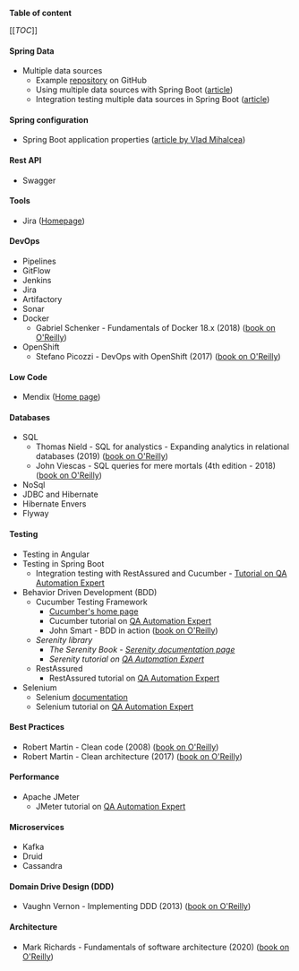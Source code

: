 **Table of content**

[[_TOC_]]

#### Spring Data

* Multiple data sources
  * Example [repository](https://github.com/jahe/spring-boot-multiple-datasources) on GitHub
  * Using multiple data sources with Spring Boot ([article](https://medium.com/@joeclever/using-multiple-datasources-with-spring-boot-and-spring-data-6430b00c02e7))
  * Integration testing multiple data sources in Spring Boot ([article](https://medium.com/@joeclever/integration-testing-multiple-datasources-in-spring-boot-and-spring-data-with-spock-f88e1428ce9f))

#### Spring configuration

* Spring Boot application properties ([article by Vlad Mihalcea](https://vladmihalcea.com/spring-boot-application-properties/?utm_source=Vlad+Mihalcea%27s+Newsletter&utm_campaign=a6a2010cea-EMAIL_CAMPAIGN_2019_01_16_07_29_COPY_01&utm_medium=email&utm_term=0_7a1c643a85-a6a2010cea-219374602))

#### Rest API

* Swagger

#### Tools

* Jira ([Homepage](https://www.atlassian.com/software/jira))

#### DevOps

* Pipelines
* GitFlow
* Jenkins
* Jira
* Artifactory
* Sonar
* Docker
  * Gabriel Schenker - Fundamentals of Docker 18.x (2018) ([book on O'Reilly](https://learning.oreilly.com/library/view/learn-docker/9781788997027/6))
* OpenShift
  * Stefano Picozzi - DevOps with OpenShift (2017) ([book on O'Reilly](https://learning.oreilly.com/library/view/devops-with-openshift/9781491975954/))

#### Low Code

* Mendix ([Home page](https://www.mendix.com/))

#### Databases

* SQL
  * Thomas Nield - SQL for analystics - Expanding analytics in relational databases (2019) ([book on O'Reilly](https://learning.oreilly.com/learning-paths/learning-path-sql/9781492058090/))
  * John Viescas - SQL queries for mere mortals (4th edition - 2018) ([book on O'Reilly](https://learning.oreilly.com/library/view/sql-queries-for/9780134858432/))
* NoSql
* JDBC and Hibernate
* Hibernate Envers
* Flyway

#### Testing

* Testing in Angular
* Testing in Spring Boot
  * Integration testing with RestAssured and Cucumber - [Tutorial on QA Automation Expert](https://qaautomation.expert/2021/02/22/springboot-tutorials/)
* Behavior Driven Development (BDD)
  * Cucumber Testing Framework
    * [Cucumber's home page](https://cucumber.io/)
    * Cucumber tutorial on [QA Automation Expert](https://qaautomation.expert/2020/11/26/cucumber-tutorials/)
    * John Smart - BDD in action ([book on O'Reilly](https://learning.oreilly.com/library/view/bdd-in-action/9781617291654/))
  * *Serenity library* 
    * *The Serenity Book - [Serenity documentation page](https://serenity-bdd.github.io/theserenitybook/latest/index.html)*
    * *Serenity tutorial on [QA Automation Expert](https://qaautomation.expert/2021/02/08/serenity-bdd-tutorials/)*
  * RestAssured
    * RestAssured tutorial on [QA Automation Expert](https://qaautomation.expert/2021/05/22/rest-assured-tutorials/)
* Selenium
  * Selenium [documentation](https://www.selenium.dev/documentation/)
  * Selenium tutorial on [QA Automation Expert](https://qaautomation.expert/2020/11/26/selenium-tutorials/)

#### Best Practices

* Robert Martin - Clean code (2008) ([book on O'Reilly](https://learning.oreilly.com/library/view/clean-code-a/9780136083238/))
* Robert Martin - Clean architecture (2017) ([book on O'Reilly](https://learning.oreilly.com/library/view/clean-architecture-a/9780134494272/))

#### Performance

* Apache JMeter
  * JMeter tutorial on [QA Automation Expert](https://qaautomation.expert/2020/11/26/jmeter-tutorials/)

#### Microservices

* Kafka
* Druid
* Cassandra

#### Domain Drive Design (DDD)

* Vaughn Vernon - Implementing DDD (2013) ([book on O'Reilly](https://learning.oreilly.com/library/view/implementing-domain-driven-design/9780133039900/))

#### Architecture

* Mark Richards - Fundamentals of software architecture (2020) ([book on O'Reilly](https://learning.oreilly.com/library/view/fundamentals-of-software/9781492043447/))